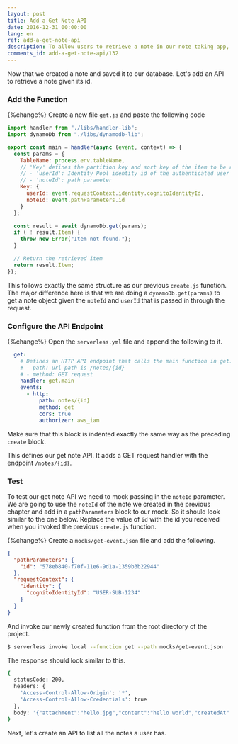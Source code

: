 ```yaml
---
layout: post
title: Add a Get Note API
date: 2016-12-31 00:00:00
lang: en
ref: add-a-get-note-api
description: To allow users to retrieve a note in our note taking app, we are going to add a GET note API. To do this we will add a new Lambda function to our Serverless Framework project. The Lambda function will retrieve the note from our DynamoDB table.
comments_id: add-a-get-note-api/132
---
```


Now that we created a note and saved it to our database. Let's add an API to retrieve a note given its id.

### Add the Function

{%change%} Create a new file `get.js` and paste the following code

``` javascript
import handler from "./libs/handler-lib";
import dynamoDb from "./libs/dynamodb-lib";

export const main = handler(async (event, context) => {
  const params = {
    TableName: process.env.tableName,
    // 'Key' defines the partition key and sort key of the item to be retrieved
    // - 'userId': Identity Pool identity id of the authenticated user
    // - 'noteId': path parameter
    Key: {
      userId: event.requestContext.identity.cognitoIdentityId,
      noteId: event.pathParameters.id
    }
  };

  const result = await dynamoDb.get(params);
  if ( ! result.Item) {
    throw new Error("Item not found.");
  }

  // Return the retrieved item
  return result.Item;
});

```

This follows exactly the same structure as our previous `create.js` function. The major difference here is that we are doing a `dynamoDb.get(params)` to get a note object given the `noteId` and `userId` that is passed in through the request.

### Configure the API Endpoint

{%change%} Open the `serverless.yml` file and append the following to it.

``` yaml
  get:
    # Defines an HTTP API endpoint that calls the main function in get.js
    # - path: url path is /notes/{id}
    # - method: GET request
    handler: get.main
    events:
      - http:
          path: notes/{id}
          method: get
          cors: true
          authorizer: aws_iam
```

Make sure that this block is indented exactly the same way as the preceding `create` block.

This defines our get note API. It adds a GET request handler with the endpoint `/notes/{id}`.

### Test

To test our get note API we need to mock passing in the `noteId` parameter. We are going to use the `noteId` of the note we created in the previous chapter and add in a `pathParameters` block to our mock. So it should look similar to the one below. Replace the value of `id` with the id you received when you invoked the previous `create.js` function.

{%change%} Create a `mocks/get-event.json` file and add the following.

``` json
{
  "pathParameters": {
    "id": "578eb840-f70f-11e6-9d1a-1359b3b22944"
  },
  "requestContext": {
    "identity": {
      "cognitoIdentityId": "USER-SUB-1234"
    }
  }
}
```

And invoke our newly created function from the root directory of the project.

``` bash
$ serverless invoke local --function get --path mocks/get-event.json
```

The response should look similar to this.

``` bash
{
  statusCode: 200,
  headers: {
    'Access-Control-Allow-Origin': '*',
    'Access-Control-Allow-Credentials': true
  },
  body: '{"attachment":"hello.jpg","content":"hello world","createdAt":1487800950620,"noteId":"578eb840-f70f-11e6-9d1a-1359b3b22944","userId":"USER-SUB-1234"}'
}
```

Next, let's create an API to list all the notes a user has.

